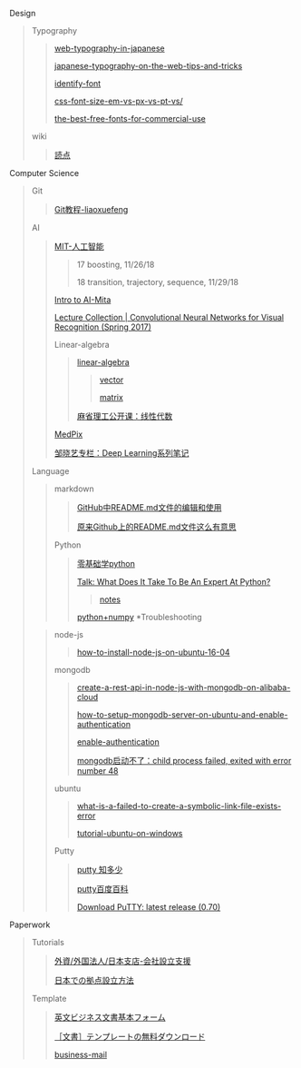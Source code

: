 Design
>
>Typography
>
>>[web-typography-in-japanese](http://hayataki-masaharu.jp/web-typography-in-japanese/#.W_uiqpMzZPZ)
>>
>>[japanese-typography-on-the-web-tips-and-tricks](https://medium.com/@PavelLaptev/japanese-typography-on-the-web-tips-and-tricks-981f120ad20e)
>>
>>[identify-font](https://www.fontsquirrel.com/matcherator)
>>
>>[css-font-size-em-vs-px-vs-pt-vs/](https://kyleschaeffer.com/development/css-font-size-em-vs-px-vs-pt-vs/)
>>
>>[the-best-free-fonts-for-commercial-use](https://www.techradar.com/news/the-best-free-fonts-for-commercial-use)
>>
>wiki
>
>>[読点](https://ja.wikipedia.org/wiki/%E8%AA%AD%E7%82%B9)
>>
Computer Science
>
>Git
>
>>[Git教程-liaoxuefeng](http://muicoder.github.io/liaoxuefeng/git/000Git%E6%95%99%E7%A8%8B.html)
>>
>AI
>
>>[MIT-人工智能](http://open.163.com/movie/2017/9/Q/S/MCTMNN3UI_MCTMNR8QS.html)
>>
>>>17 boosting, 11/26/18
>>>
>>>18 transition, trajectory, sequence, 11/29/18
>>>
>>[Intro to AI-Mita](http://stephenfitz.info/lectures/keio/keio2018aia/)
>>
>>[Lecture Collection | Convolutional Neural Networks for Visual Recognition (Spring 2017)](https://www.youtube.com/playlist?list=PL3FW7Lu3i5JvHM8ljYj-zLfQRF3EO8sYv)
>>
>>Linear-algebra
>>
>>>[linear-algebra](https://www.khanacademy.org/math/linear-algebra)
>>>
>>>>[vector](https://www.khanacademy.org/math/linear-algebra/vectors-and-spaces)
>>>>
>>>>[matrix](https://www.khanacademy.org/math/linear-algebra/alternate-bases/change-of-basis/v/linear-algebra-change-of-basis-matrix)
>>>>
>>>[麻省理工公开课：线性代数](http://open.163.com/movie/2010/11/P/P/M6V0BQC4M_M6V29EGPP.html)
>>>
>>[MedPix](https://medpix.nlm.nih.gov/case?id=4f6f6d55-1e9f-4784-a0f3-06cad29742d1&quiz=t)
>>
>>[邹晓艺专栏：Deep Learning系列笔记](https://mp.weixin.qq.com/s?__biz=MzI2MDQ3MTg3MQ==&mid=2247483850&idx=2&sn=7c8d419308b271db5cfe7fcc3dd95b33&chksm=ea686c9add1fe58c92f5f3d24595e6d1c580be889493f31f9dbe54ebeaf58c81dbcecf6073d5&scene=21#wechat_redirect)
>>
>Language
>
>>markdown
>>
>>>[GitHub中README.md文件的编辑和使用](https://blog.csdn.net/ljc_563812704/article/details/53464039)
>>>
>>>[原来Github上的README.md文件这么有意思](https://blog.csdn.net/zhaokaiqiang1992/article/details/41349819)
>>>
>>Python
>>
>>>[零基础学python](https://moreoronce.gitbooks.io/learnpython/content/index.html)
>>>
>>>[Talk: What Does It Take To Be An Expert At Python?](https://www.youtube.com/watch?v=7lmCu8wz8ro)
>>>
>>>>[notes](https://github.com/austin-taylor/code-vault/blob/master/python_expert_notebook.ipynb)
>>>>
>>>
>>>[python+numpy](http://cs231n.github.io/python-numpy-tutorial/)
>*Troubleshooting
>
>>node-js
>>
>>>[how-to-install-node-js-on-ubuntu-16-04](https://www.digitalocean.com/community/tutorials/how-to-install-node-js-on-ubuntu-16-04)
>>>
>>mongodb
>>>[create-a-rest-api-in-node-js-with-mongodb-on-alibaba-cloud](https://www.alibabacloud.com/blog/create-a-rest-api-in-node-js-with-mongodb-on-alibaba-cloud_593851)
>>>
>>>[how-to-setup-mongodb-server-on-ubuntu-and-enable-authentication](https://sysadmins.co.za/how-to-setup-mongodb-server-on-ubuntu-and-enable-authentication/)
>>>
>>>[enable-authentication](https://docs.mongodb.com/manual/tutorial/enable-authentication/)
>>>
>>>[mongodb启动不了：child process failed, exited with error number 48](https://www.cnblogs.com/joshua317/articles/5190385.html)
>>>
>>ubuntu
>>
>>>[what-is-a-failed-to-create-a-symbolic-link-file-exists-error](https://askubuntu.com/questions/543516/what-is-a-failed-to-create-a-symbolic-link-file-exists-error/543528)
>>>
>>>[tutorial-ubuntu-on-windows](https://tutorials.ubuntu.com/tutorial/tutorial-ubuntu-on-windows#3)
>>>
>>Putty
>>
>>>[putty 知多少](https://blog.csdn.net/qk_zhu/article/details/6272247)
>>>
>>>[putty百度百科](https://baike.baidu.com/item/putty/5426468?fr=aladdin)
>>>
>>>[Download PuTTY: latest release (0.70)](https://www.chiark.greenend.org.uk/~sgtatham/putty/latest.html)
>>>
Paperwork
>
>Tutorials
>
>>[外資/外国法人/日本支店-会社設立支援](http://ventureinq.jp/gaishisetup/)
>>
>>[日本での拠点設立方法](https://www.jetro.go.jp/invest/setting_up/section1/page5.html)
>
>Template
>
>>[英文ビジネス文書基本フォーム ](http://www.someya-net.com/62-BizManual_Open/06%20chap-5-1.pdf)
>>
>>[［文書］テンプレートの無料ダウンロード](https://template.k-solution.info/)
>>
>>[business-mail](https://business-mail.jp/example)
>>
>
